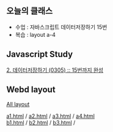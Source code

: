 ## 오늘의 클래스

- 수업 : 자바스크립트 데이터저장하기 15번  
- 복습 : layout a-4

## Javascript Study
[2. 데이터저장하기 (0305) :: 15번까지 완성](https://ukey77.github.io/webs2024/javascript/javascript01.html)

## Webd layout 
[All layout](https://ukey77.github.io/webs2024/webd/layout/index.html)

[a1.html](https://ukey77.github.io/webs2024/webd/layout/layout/a1.html) /
[a2.html](https://ukey77.github.io/webs2024/webd/layout/layout/a2.html) /
[a3.html](https://ukey77.github.io/webs2024/webd/layout/layout/a3.html) /
[a4.html](https://ukey77.github.io/webs2024/webd/layout/layout/a4.html)   
[b1.html](https://ukey77.github.io/webs2024/webd/layout/layout/b1.html) /
[b2.html](https://ukey77.github.io/webs2024/webd/layout/layout/b2.html) /
[b3.html](https://ukey77.github.io/webs2024/webd/layout/layout/b3.html) /

